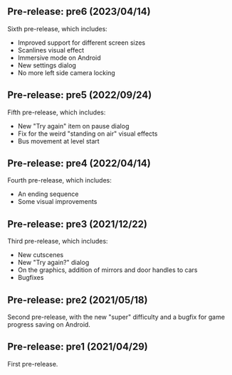 ## Pre-release: pre6 (2023/04/14)

Sixth pre-release, which includes:

* Improved support for different screen sizes
* Scanlines visual effect
* Immersive mode on Android
* New settings dialog
* No more left side camera locking


## Pre-release: pre5 (2022/09/24)

Fifth pre-release, which includes:

* New "Try again" item on pause dialog
* Fix for the weird "standing on air" visual effects
* Bus movement at level start


## Pre-release: pre4 (2022/04/14)

Fourth pre-release, which includes:

* An ending sequence
* Some visual improvements


## Pre-release: pre3 (2021/12/22)

Third pre-release, which includes:

* New cutscenes
* New "Try again?" dialog
* On the graphics, addition of mirrors and door handles to cars
* Bugfixes


## Pre-release: pre2 (2021/05/18)

Second pre-release, with the new "super" difficulty and a bugfix for game
progress saving on Android.


## Pre-release: pre1 (2021/04/29)

First pre-release.

